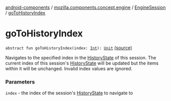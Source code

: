 [android-components](../../index.md) / [mozilla.components.concept.engine](../index.md) / [EngineSession](index.md) / [goToHistoryIndex](./go-to-history-index.md)

# goToHistoryIndex

`abstract fun goToHistoryIndex(index: `[`Int`](https://kotlinlang.org/api/latest/jvm/stdlib/kotlin/-int/index.html)`): `[`Unit`](https://kotlinlang.org/api/latest/jvm/stdlib/kotlin/-unit/index.html) [(source)](https://github.com/mozilla-mobile/android-components/blob/master/components/concept/engine/src/main/java/mozilla/components/concept/engine/EngineSession.kt#L480)

Navigates to the specified index in the [HistoryState](#) of this session. The current index of
this session's [HistoryState](#) will be updated but the items within it will be unchanged.
Invalid index values are ignored.

### Parameters

`index` - the index of the session's [HistoryState](#) to navigate to